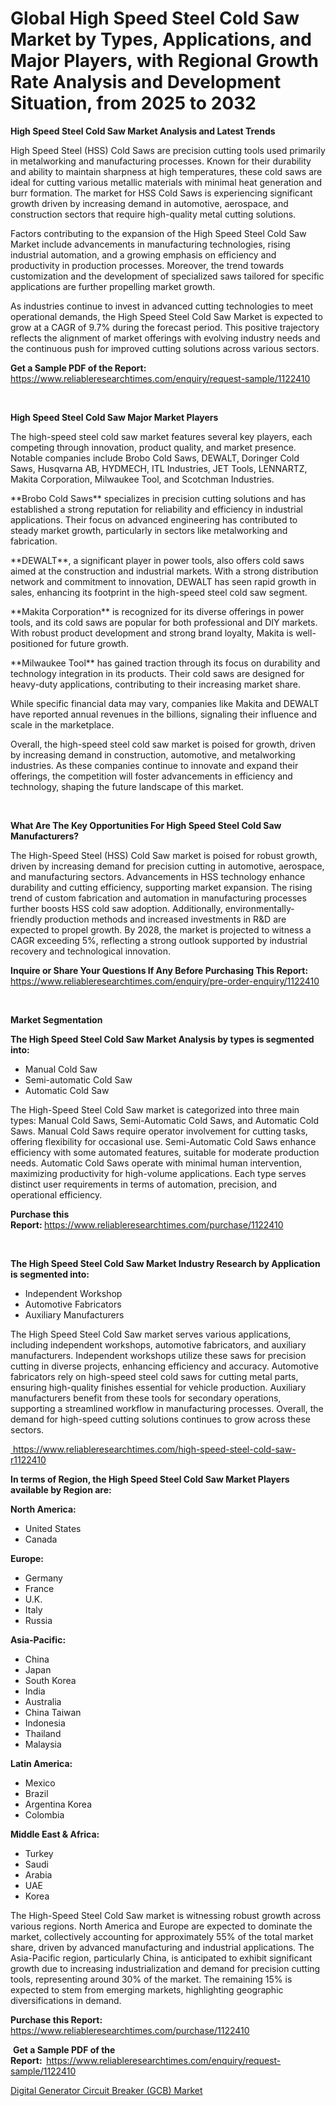 <p><h1>Global High Speed Steel Cold Saw Market by Types, Applications, and Major Players, with Regional Growth Rate Analysis and Development Situation, from 2025 to 2032</h1></p><p><strong>High Speed Steel Cold Saw Market Analysis and Latest Trends</strong></p>
<p><p>High Speed Steel (HSS) Cold Saws are precision cutting tools used primarily in metalworking and manufacturing processes. Known for their durability and ability to maintain sharpness at high temperatures, these cold saws are ideal for cutting various metallic materials with minimal heat generation and burr formation. The market for HSS Cold Saws is experiencing significant growth driven by increasing demand in automotive, aerospace, and construction sectors that require high-quality metal cutting solutions.</p><p>Factors contributing to the expansion of the High Speed Steel Cold Saw Market include advancements in manufacturing technologies, rising industrial automation, and a growing emphasis on efficiency and productivity in production processes. Moreover, the trend towards customization and the development of specialized saws tailored for specific applications are further propelling market growth.</p><p>As industries continue to invest in advanced cutting technologies to meet operational demands, the High Speed Steel Cold Saw Market is expected to grow at a CAGR of 9.7% during the forecast period. This positive trajectory reflects the alignment of market offerings with evolving industry needs and the continuous push for improved cutting solutions across various sectors.</p></p>
<p><strong>Get a Sample PDF of the Report:&nbsp;</strong> <a href="https://www.reliableresearchtimes.com/enquiry/request-sample/1122410?utm_campaign=2454&utm_medium=2&utm_source=Github&utm_content=ia&utm_term=02032025&utm_id=high-speed-steel-cold-saw">https://www.reliableresearchtimes.com/enquiry/request-sample/1122410</a></p>
<p>&nbsp;</p>
<p><strong>High Speed Steel Cold Saw Major Market Players</strong></p>
<p><p>The high-speed steel cold saw market features several key players, each competing through innovation, product quality, and market presence. Notable companies include Brobo Cold Saws, DEWALT, Doringer Cold Saws, Husqvarna AB, HYDMECH, ITL Industries, JET Tools, LENNARTZ, Makita Corporation, Milwaukee Tool, and Scotchman Industries.</p><p>**Brobo Cold Saws** specializes in precision cutting solutions and has established a strong reputation for reliability and efficiency in industrial applications. Their focus on advanced engineering has contributed to steady market growth, particularly in sectors like metalworking and fabrication.</p><p>**DEWALT**, a significant player in power tools, also offers cold saws aimed at the construction and industrial markets. With a strong distribution network and commitment to innovation, DEWALT has seen rapid growth in sales, enhancing its footprint in the high-speed steel cold saw segment.</p><p>**Makita Corporation** is recognized for its diverse offerings in power tools, and its cold saws are popular for both professional and DIY markets. With robust product development and strong brand loyalty, Makita is well-positioned for future growth.</p><p>**Milwaukee Tool** has gained traction through its focus on durability and technology integration in its products. Their cold saws are designed for heavy-duty applications, contributing to their increasing market share.</p><p>While specific financial data may vary, companies like Makita and DEWALT have reported annual revenues in the billions, signaling their influence and scale in the marketplace. </p><p>Overall, the high-speed steel cold saw market is poised for growth, driven by increasing demand in construction, automotive, and metalworking industries. As these companies continue to innovate and expand their offerings, the competition will foster advancements in efficiency and technology, shaping the future landscape of this market.</p></p>
<p>&nbsp;</p>
<p><strong>What Are The Key Opportunities For High Speed Steel Cold Saw Manufacturers?</strong></p>
<p><p>The High-Speed Steel (HSS) Cold Saw market is poised for robust growth, driven by increasing demand for precision cutting in automotive, aerospace, and manufacturing sectors. Advancements in HSS technology enhance durability and cutting efficiency, supporting market expansion. The rising trend of custom fabrication and automation in manufacturing processes further boosts HSS cold saw adoption. Additionally, environmentally-friendly production methods and increased investments in R&D are expected to propel growth. By 2028, the market is projected to witness a CAGR exceeding 5%, reflecting a strong outlook supported by industrial recovery and technological innovation.</p></p>
<p><strong>Inquire or Share Your Questions If Any Before Purchasing This Report:</strong> <a href="https://www.reliableresearchtimes.com/enquiry/pre-order-enquiry/1122410?utm_campaign=2454&utm_medium=2&utm_source=Github&utm_content=ia&utm_term=02032025&utm_id=high-speed-steel-cold-saw">https://www.reliableresearchtimes.com/enquiry/pre-order-enquiry/1122410</a></p>
<p>&nbsp;</p>
<p><strong>Market Segmentation</strong></p>
<p><strong>The High Speed Steel Cold Saw Market Analysis by types is segmented into:</strong></p>
<p><ul><li>Manual Cold Saw</li><li>Semi-automatic Cold Saw</li><li>Automatic Cold Saw</li></ul></p>
<p><p>The High-Speed Steel Cold Saw market is categorized into three main types: Manual Cold Saws, Semi-Automatic Cold Saws, and Automatic Cold Saws. Manual Cold Saws require operator involvement for cutting tasks, offering flexibility for occasional use. Semi-Automatic Cold Saws enhance efficiency with some automated features, suitable for moderate production needs. Automatic Cold Saws operate with minimal human intervention, maximizing productivity for high-volume applications. Each type serves distinct user requirements in terms of automation, precision, and operational efficiency.</p></p>
<p><strong>Purchase this Report:&nbsp;</strong><a href="https://www.reliableresearchtimes.com/purchase/1122410?utm_campaign=2454&utm_medium=2&utm_source=Github&utm_content=ia&utm_term=02032025&utm_id=high-speed-steel-cold-saw">https://www.reliableresearchtimes.com/purchase/1122410</a></p>
<p>&nbsp;</p>
<p><strong>The High Speed Steel Cold Saw Market Industry Research by Application is segmented into:</strong></p>
<p><ul><li>Independent Workshop</li><li>Automotive Fabricators</li><li>Auxiliary Manufacturers</li></ul></p>
<p><p>The High Speed Steel Cold Saw market serves various applications, including independent workshops, automotive fabricators, and auxiliary manufacturers. Independent workshops utilize these saws for precision cutting in diverse projects, enhancing efficiency and accuracy. Automotive fabricators rely on high-speed steel cold saws for cutting metal parts, ensuring high-quality finishes essential for vehicle production. Auxiliary manufacturers benefit from these tools for secondary operations, supporting a streamlined workflow in manufacturing processes. Overall, the demand for high-speed cutting solutions continues to grow across these sectors.</p></p>
<p><a href="https://www.reliableresearchtimes.com/high-speed-steel-cold-saw-r1122410?utm_campaign=2454&utm_medium=2&utm_source=Github&utm_content=ia&utm_term=02032025&utm_id=high-speed-steel-cold-saw">&nbsp;https://www.reliableresearchtimes.com/high-speed-steel-cold-saw-r1122410</a></p>
<p><strong>In terms of Region, the High Speed Steel Cold Saw Market Players available by Region are:</strong></p>
<p>
    <p> <strong> North America: </strong>
        <ul>
            <li>United States</li>
            <li>Canada</li>
        </ul>
        </p> 
    <p> <strong> Europe: </strong>
        <ul>
            <li>Germany</li>
            <li>France</li>
            <li>U.K.</li>
            <li>Italy</li>
            <li>Russia</li>
        </ul>
        </p> 
    <p> <strong> Asia-Pacific: </strong>
        <ul>
            <li>China</li>
            <li>Japan</li>
            <li>South Korea</li>
            <li>India</li>
            <li>Australia</li>
            <li>China Taiwan</li>
            <li>Indonesia</li>
            <li>Thailand</li>
            <li>Malaysia</li>
        </ul>
        </p> 
    <p> <strong> Latin America: </strong>
        <ul>
            <li>Mexico</li>
            <li>Brazil</li>
            <li>Argentina Korea</li>
            <li>Colombia</li>
        </ul>
        </p> 
    <p> <strong> Middle East & Africa: </strong>
        <ul>
            <li>Turkey</li>
            <li>Saudi</li>
            <li>Arabia</li>
            <li>UAE</li>
            <li>Korea</li>
        </ul>
    </p>
    </p>
<p><p>The High-Speed Steel Cold Saw market is witnessing robust growth across various regions. North America and Europe are expected to dominate the market, collectively accounting for approximately 55% of the total market share, driven by advanced manufacturing and industrial applications. The Asia-Pacific region, particularly China, is anticipated to exhibit significant growth due to increasing industrialization and demand for precision cutting tools, representing around 30% of the market. The remaining 15% is expected to stem from emerging markets, highlighting geographic diversifications in demand.</p></p>
<p><strong>Purchase this Report: </strong><a href="https://www.reliableresearchtimes.com/purchase/1122410?utm_campaign=2454&utm_medium=2&utm_source=Github&utm_content=ia&utm_term=02032025&utm_id=high-speed-steel-cold-saw">https://www.reliableresearchtimes.com/purchase/1122410</a></p>
<p>&nbsp;<strong>Get a Sample PDF of the Report:&nbsp;&nbsp;</strong><a href="https://www.reliableresearchtimes.com/enquiry/request-sample/1122410?utm_campaign=2454&utm_medium=2&utm_source=Github&utm_content=ia&utm_term=02032025&utm_id=high-speed-steel-cold-saw">https://www.reliableresearchtimes.com/enquiry/request-sample/1122410</a></p>
<p><strong></strong></p>
<p><p><a href="https://github.com/osbornrdaflalo/Market-Research-Report-List-1/blob/main/digital-generator-circuit-breaker-gcb-market.md?utm_campaign=2454&utm_medium=2&utm_source=Github&utm_content=ia&utm_term=02032025&utm_id=high-speed-steel-cold-saw">Digital Generator Circuit Breaker (GCB) Market</a></p></p>